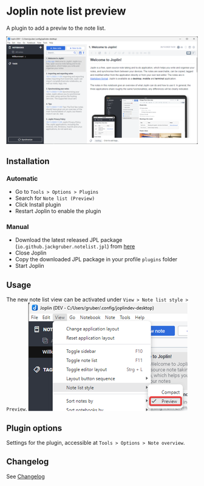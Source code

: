 <!-- markdownlint-disable MD033 -->
<!-- markdownlint-disable MD028 -->
<!-- markdownlint-disable MD007 -->
<!-- markdownlint-disable MD045 -->

# Joplin note list preview

A plugin to add a previw to the note list.

<img src=img/main.png>

## Installation

### Automatic

- Go to `Tools > Options > Plugins`
- Search for `Note list (Preview)`
- Click Install plugin
- Restart Joplin to enable the plugin

### Manual

- Download the latest released JPL package (`io.github.jackgruber.notelist.jpl`) from [here](https://github.com/JackGruber/joplin-plugin-notelist/releases/latest)
- Close Joplin
- Copy the downloaded JPL package in your profile `plugins` folder
- Start Joplin

## Usage

The new note list view can be activated under `View > Note list style > Preview`.
<img src=img/enable.png>

## Plugin options

Settings for the plugin, accessible at `Tools > Options > Note overview`.

## Changelog

See [Changelog](CHANGELOG.md)
